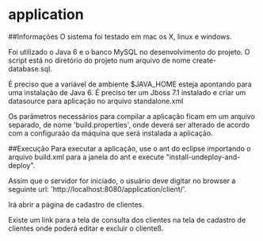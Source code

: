 application
==============
##Informações
O sistema foi testado em mac os X, linux e windows.

Foi utilizado o Java 6 e o banco MySQL no desenvolvimento do projeto.
O script está no diretório do projeto num arquivo de nome create-database.sql.

É preciso que a variável de ambiente $JAVA_HOME esteja apontando para uma instalação de Java 6.
É preciso ter um Jboss 7.1 instalado e criar um datasource para aplicação no arquivo standalone.xml

Os parâmetros necessários para compilar a aplicação ficam em um arquivo separado, de nome 'build.properties', onde deverá ser alterado de acordo com a configuraão da máquina que será instalada a aplicação.


##Execução
Para executar a aplicação, use o ant do eclipse importando o arquivo build.xml para a janela do ant e execute "install-undeploy-and-deploy".

Assim que o servidor for iniciado, o usuário deve digitar no browser a seguinte url: 'http://localhost:8080/application/client/'.

Irá abrir a página de cadastro de clientes.

Existe um link para  a tela de consulta dos clientes na tela de cadastro de clientes onde poderá editar e excluir o clienteß.
